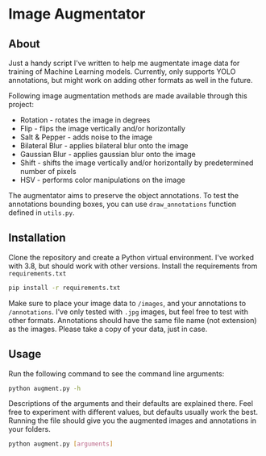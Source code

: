 # Image Augmentator
## About
Just a handy script I've written to help me augmentate image data for training of Machine Learning models. Currently, only supports YOLO annotations, but might work on adding other formats as well in the future.

Following image augmentation methods are made available through this project:
* Rotation - rotates the image in degrees
* Flip - flips the image vertically and/or horizontally
* Salt & Pepper - adds noise to the image
* Bilateral Blur - applies bilateral blur onto the image
* Gaussian Blur - applies gaussian blur onto the image
* Shift - shifts the image vertically and/or horizontally by predetermined number of pixels
* HSV - performs color manipulations on the image

The augmentator aims to preserve the object annotations. To test the annotations bounding boxes, you can use `draw_annotations` function defined in `utils.py`.


## Installation
Clone the repository and create a Python virtual environment. I've worked with 3.8, but should work with other versions. Install the requirements from `requirements.txt`
```bash
pip install -r requirements.txt
```
Make sure to place your image data to `/images`, and your annotations to `/annotations`. I've only tested with `.jpg` images, but feel free to test with other formats. Annotations should have the same file name (not extension) as the images. Please take a copy of your data, just in case.

## Usage
Run the following command to see the command line arguments:
```bash
python augment.py -h
```
Descriptions of the arguments and their defaults are explained there. Feel free to experiment with different values, but defaults usually work the best. Running the file should give you the augmented images and annotations in your folders.
```bash
python augment.py [arguments]
```
